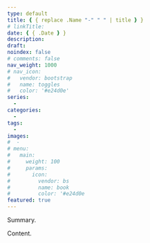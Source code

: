 ```yaml
---
type: default
title: { { replace .Name "-" " " | title } }
# linkTitle:
date: { { .Date } }
description:
draft:
noindex: false
# comments: false
nav_weight: 1000
# nav_icon:
#   vendor: bootstrap
#   name: toggles
#   color: '#e24d0e'
series:
  -
categories:
  -
tags:
  -
images:
#  -
# menu:
#   main:
#     weight: 100
#     params:
#       icon:
#         vendor: bs
#         name: book
#         color: '#e24d0e
featured: true
---
```


Summary.

<!--more-->

Content.
